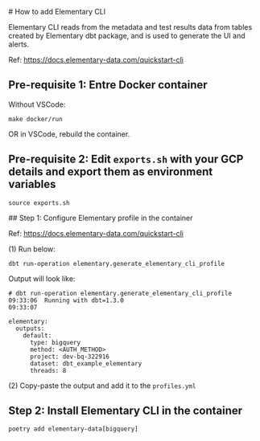 # How to add Elementary CLI

Elementary CLI reads from the metadata and test results data from tables created by Elementary dbt package, and is used to generate the UI and alerts.

Ref: https://docs.elementary-data.com/quickstart-cli

## Pre-requisite 1: Entre Docker container

Without VSCode:
```
make docker/run
```

OR in VSCode, rebuild the container.

## Pre-requisite 2: Edit `exports.sh` with your GCP details and export them as environment variables
```
source exports.sh
```

## Step 1: Configure Elementary profile in the container

Ref: https://docs.elementary-data.com/quickstart-cli

(1) Run below:
```
dbt run-operation elementary.generate_elementary_cli_profile
```

Output will look like:
```
# dbt run-operation elementary.generate_elementary_cli_profile
09:33:06  Running with dbt=1.3.0
09:33:07

elementary:
  outputs:
    default:
      type: bigquery
      method: <AUTH_METHOD>
      project: dev-bq-322916
      dataset: dbt_example_elementary
      threads: 8
```
(2) Copy-paste the output and add it to the `profiles.yml`

## Step 2: Install Elementary CLI in the container

```
poetry add elementary-data[bigquery]
```


